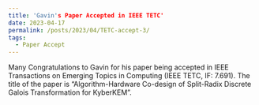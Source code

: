 ```yaml
---
title: 'Gavin's Paper Accepted in IEEE TETC'
date: 2023-04-17
permalink: /posts/2023/04/TETC-accept-3/
tags:
  - Paper Accept
---
```


Many Congratulations to Gavin for his paper being accepted in IEEE Transactions on Emerging Topics in Computing (IEEE TETC, IF: 7.691). The title of the paper is “Algorithm-Hardware Co-design of Split-Radix Discrete Galois Transformation for KyberKEM”.